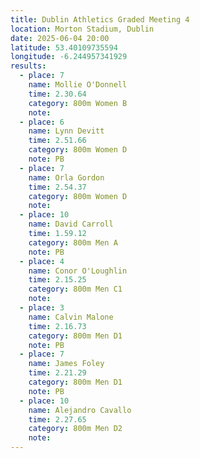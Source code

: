 ```yaml
---
title: Dublin Athletics Graded Meeting 4 
location: Morton Stadium, Dublin
date: 2025-06-04 20:00
latitude: 53.40109735594  
longitude: -6.244957341929
results:
  - place: 7
    name: Mollie O'Donnell
    time: 2.30.64
    category: 800m Women B
    note: 
  - place: 6
    name: Lynn Devitt
    time: 2.51.66
    category: 800m Women D
    note: PB
  - place: 7
    name: Orla Gordon
    time: 2.54.37
    category: 800m Women D
    note: 
  - place: 10
    name: David Carroll
    time: 1.59.12
    category: 800m Men A
    note: PB
  - place: 4
    name: Conor O'Loughlin
    time: 2.15.25
    category: 800m Men C1
    note: 
  - place: 3
    name: Calvin Malone
    time: 2.16.73
    category: 800m Men D1
    note: PB
  - place: 7
    name: James Foley
    time: 2.21.29
    category: 800m Men D1
    note: PB
  - place: 10
    name: Alejandro Cavallo
    time: 2.27.65
    category: 800m Men D2
    note: 
---
```

